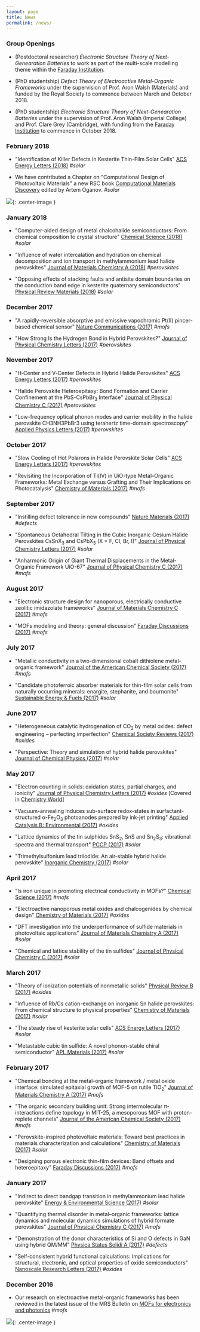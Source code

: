 ```yaml
---
layout: page
title: News
permalink: /news/
---
```


### Group Openings

* (Postdoctoral researcher) *Electronic Structure Theory of Next-Genearation Batteries* to work as part of the multi-scale modelling theme within the [Faraday Institution](https://www.imperial.ac.uk/jobs/description/ENG00192/research-associate-electronic-structure-theory-battery-materials).

* (PhD studentship) *Defect Theory of Electroactive Metal-Organic Frameworks* under the supervision of Prof. Aron Walsh (Materials) and funded by the Royal Society to commence between March and October 2018.

* (PhD studentship) *Electronic Structure Theory of Next-Genearation Batteries* under the supervision of Prof. Aron Walsh (Imperial College) and Prof. Clare Grey (Cambridge), with funding from the [Faraday Institution](https://twitter.com/faradayinst) to commence in October 2018.

### February 2018

* "Identification of Killer Defects in Kesterite Thin-Film Solar Cells" [ACS Energy Letters (2018)](http://pubs.acs.org/doi/10.1021/acsenergylett.7b01313)
*#solar*

* We have contributed a Chapter on "Computational Design of Photovoltaic Materials" a new RSC book [Computational Materials Discovery](https://www.amazon.co.uk/Computational-Materials-Discovery-Artem-Oganov/dp/1782629610) edited by Artem Oganov.
*#solar*

![](/assets/rsc-2018.jpg){: .center-image }

### January 2018

* "Computer-aided design of metal chalcohalide semiconductors: From chemical composition to crystal structure" [Chemical Science (2018)](http://pubs.rsc.org/en/content/articlelanding/2017/sc/c7sc03961a)
*#solar*

* "Influence of water intercalation and hydration on chemical decomposition and ion transport in methylammonium lead halide perovskites" [Journal of Materials Chemistry A (2018)](http://pubs.rsc.org/en/content/articlelanding/2017/ta/c7ta09112e)
*#perovskites*

* "Opposing effects of stacking faults and antisite domain boundaries on the conduction band edge in kesterite quaternary semiconductors" [Physical Review Materials (2018)](https://journals.aps.org/prmaterials/abstract/10.1103/PhysRevMaterials.2.014602)
*#solar*

### December 2017

* "A rapidly-reversible absorptive and emissive vapochromic Pt(II) pincer-based chemical sensor" [Nature Communications (2017)](https://www.nature.com/articles/s41467-017-01941-2)
*#mofs*

* "How Strong Is the Hydrogen Bond in Hybrid Perovskites?" [Journal of Physical Chemistry Letters (2017)](http://pubs.acs.org/doi/10.1021/acs.jpclett.7b03106)
*#perovskites*

### November 2017

* "H‐Center and V‐Center Defects in Hybrid Halide Perovskites" [ACS Energy Letters (2017)](http://pubs.acs.org/doi/abs/10.1021/acsenergylett.7b00995)
*#perovskites*

* "Halide Perovskite Heteroepitaxy: Bond Formation and Carrier Confinement at the PbS-CsPbBr<sub>3</sub> Interface" [Journal of Physical Chemistry C (2017)](http://pubs.acs.org/doi/10.1021/acs.jpcc.7b10000)
*#perovskites*

* "Low-frequency optical phonon modes and carrier mobility in the halide perovskite CH3NH3PbBr3 using terahertz time-domain spectroscopy" [Applied Physics Letters (2017)](http://aip.scitation.org/doi/full/10.1063/1.4993524)
*#perovskites*

### October 2017

* "Slow Cooling of Hot Polarons in Halide Perovskite Solar Cells" [ACS Energy Letters (2017)](http://pubs.acs.org/doi/10.1021/acsenergylett.7b00862)
*#perovskites*

* "Revisiting the Incorporation of Ti(IV) in UiO-type Metal–Organic Frameworks: Metal Exchange versus Grafting and Their Implications on Photocatalysis" [Chemistry of Materials (2017)](http://pubs.acs.org/doi/10.1021/acs.chemmater.7b03320)
*#mofs*

### September 2017

* "Instilling defect tolerance in new compounds" [Nature Materials (2017)](http://rdcu.be/vzdG)
*#defects*

* "Spontaneous Octahedral Tilting in the Cubic Inorganic Cesium Halide Perovskites CsSnX<sub>3</sub> and CsPbX<sub>3</sub> (X = F, Cl, Br, I)" [Journal of Physical Chemistry Letters (2017)](http://pubs.acs.org/doi/abs/10.1021/acs.jpclett.7b02423)
*#solar*

* "Anharmonic Origin of Giant Thermal Displacements in the Metal-Organic Framework UiO-67" [Journal of Physical Chemistry C (2017)](http://pubs.acs.org/doi/abs/10.1021/acs.jpcc.7b04757)
*#mofs*

### August 2017

* "Electronic structure design for nanoporous, electrically conductive zeolitic imidazolate frameworks" [Journal of Materials Chemistry C (2017)](http://pubs.rsc.org/en/Content/ArticleLanding/2017/TC/C7TC03150E)
*#mofs*

* "MOFs modeling and theory: general discussion" [Faraday Discussions (2017)](http://pubs.rsc.org/en/content/articlelanding/2017/fd/c7fd90045g#!divAbstract)
*#mofs*

### July 2017

* "Metallic conductivity in a two-dimensional cobalt dithiolene metal-organic framework" [Journal of the American Chemical Society (2017)](http://pubs.acs.org/doi/abs/10.1021/jacs.7b05742)
*#mofs*

* "Candidate photoferroic absorber materials for thin-film solar cells from naturally occurring minerals: enargite, stephanite, and bournonite" [Sustainable Energy & Fuels (2017)](http://pubs.rsc.org/en/content/articlelanding/2017/se/c7se00277g)
*#solar*

### June 2017

* "Heterogeneous catalytic hydrogenation of CO<sub>2</sub> by metal oxides: defect engineering – perfecting imperfection" [Chemical Society Reviews (2017)](http://pubs.rsc.org/en/Content/ArticleLanding/2017/CS/C7CS00026J)
*#oxides*

* "Perspective: Theory and simulation of hybrid halide perovskites" [Journal of Chemical Physics (2017)](http://aip.scitation.org/doi/full/10.1063/1.4984964)
*#solar*

### May 2017

* "Electron counting in solids: oxidation states, partial charges, and ionicity" [Journal of Physical Chemistry Letters (2017)](http://pubs.acs.org/doi/abs/10.1021/acs.jpclett.7b00809)
*#oxides* [Covered in [Chemistry World](https://www.chemistryworld.com/news/scientists-get-charged-up-over-titanium-dioxide/3007521.article)]

* "Vacuum-annealing induces sub-surface redox-states in surfactant-structured α-Fe<sub>2</sub>O<sub>3</sub> photoanodes prepared by ink-jet printing" [Applied Catalysis B: Environmental (2017)](http://www.sciencedirect.com/science/article/pii/S0926337317303624)
*#oxides*

* "Lattice dynamics of the tin sulphides SnS<sub>2</sub>, SnS and Sn<sub>2</sub>S<sub>3</sub>: vibrational spectra and thermal transport" [PCCP (2017)](http://pubs.rsc.org/en/content/articlelanding/2017/cp/c7cp01680h#!divAbstract)
*#solar*

* "Trimethylsulfonium lead triiodide: An air-stable hybrid halide perovskite" [Inorganic Chemistry (2017)](http://pubs.acs.org/doi/abs/10.1021/acs.inorgchem.7b00395)
*#solar*

### April 2017

* "Is iron unique in promoting electrical conductivity in MOFs?" [Chemical Science (2017)](http://pubs.rsc.org/en/content/articlelanding/2017/sc/c7sc00647k)
*#mofs*

* "Electroactive nanoporous metal oxides and chalcogenides by chemical design" [Chemistry of Materials (2017)](http://pubs.acs.org/doi/abs/10.1021/acs.chemmater.7b00464)
*#oxides*

* "DFT investigation into the underperformance of sulfide materials in photovoltaic applications" [Journal of Materials Chemistry A (2017)](http://pubs.rsc.org/en/Content/ArticleLanding/2017/TA/C7TA00673J)
*#solar*

* "Chemical and lattice stability of the tin sulfides" [Journal of Physical Chemistry C (2017)](http://pubs.acs.org/doi/abs/10.1021/acs.jpcc.6b12581)
*#solar*

### March 2017

* "Theory of ionization potentials of nonmetallic solids" [Physical Review B (2017)](http://journals.aps.org/prb/abstract/10.1103/PhysRevB.95.125309)
*#oxides*

* "Influence of Rb/Cs cation-exchange on inorganic Sn halide
perovskites: From chemical structure to physical properties" [Chemistry of Materials (2017)](http://pubs.acs.org/doi/abs/10.1021/acs.chemmater.7b00260)
*#solar*

* "The steady rise of kesterite solar cells" [ACS Energy Letters (2017)](http://pubs.acs.org/articlesonrequest/AOR-DfQrdu9v4gxXNAJaDUMb)
*#solar*

* "Metastable cubic tin sulfide: A novel phonon-stable chiral semiconductor" [APL Materials (2017)](http://aip.scitation.org/doi/abs/10.1063/1.4977868)
*#solar*

### February 2017

* "Chemical bonding at the metal-organic framework / metal oxide interface: simulated epitaxial growth of MOF-5 on rutile TiO<sub>2</sub>" [Journal of Materials Chemistry A (2017)](http://pubs.rsc.org/en/content/articlelanding/2017/ta/c7ta00356k#!divAbstract)
*#mofs*

* "The organic secondary building unit: Strong intermolecular π-interactions define topology in MIT-25, a mesoporous MOF with proton-replete channels" [Journal of the American Chemical Society (2017)](http://pubs.acs.org/doi/abs/10.1021/jacs.6b13176) 
*#mofs*

* "Perovskite-inspired photovoltaic materials: Toward best practices in materials characterization and calculations" [Chemistry of Materials (2017)](http://pubs.acs.org/doi/abs/10.1021/acs.chemmater.6b03852) 
*#solar*

* "Designing porous electronic thin-film devices: Band offsets and heteroepitaxy" [Faraday Discussions (2017)](http://pubs.rsc.org/en/content/articlelanding/2017/fd/c7fd00019g) 
*#mofs*

### January 2017

* "Indirect to direct bandgap transition in methylammonium lead halide perovskite" [Energy & Environmental Science (2017)](http://pubs.rsc.org/en/Content/ArticleLanding/2017/EE/C6EE03474H#!divAbstract) 
*#solar*

* "Quantifying thermal disorder in metal–organic frameworks: lattice dynamics and molecular dynamics simulations of hybrid formate perovskites" [Journal of Physical Chemistry C (2017)](http://pubs.acs.org/doi/abs/10.1021/acs.jpcc.6b10714) 
*#mofs*

* "Demonstration of the donor characteristics of Si and O defects in GaN using hybrid QM/MM" [Physica Status Solidi A (2017)](http://onlinelibrary.wiley.com/doi/10.1002/pssa.201600445/abstract) 
*#defects*

* "Self-consistent hybrid functional calculations: Implications for structural, electronic, and optical properties of oxide semiconductors" [Nanoscale Research Letters (2017)](http://nanoscalereslett.springeropen.com/articles/10.1186/s11671-016-1779-9) 
*#oxides*

### December 2016

* Our research on electroactive metal-organic frameworks has been reviewed in the latest issue of the MRS Bulletin on [MOFs for electronics and photonics](https://www.cambridge.org/core/journals/mrs-bulletin/issue/journal-mrs-volume-41-issue-11/BB714970B7AD577F2F86F440E0F6C572)
*#mofs*

![](/assets/mrs-bulletin.jpg){: .center-image }
